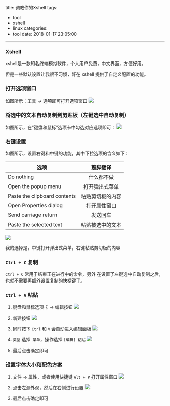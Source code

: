 title: 调教你的Xshell
tags:
  - tool
  - xshell
  - linux
categories:
  - tool
date: 2018-01-17 23:05:00
---
### Xshell

xshell是一款知名终端模拟软件，个人用户免费，中文界面，方便好用。

但是一些默认设置让我很不习惯，好在 xshell 提供了自定义配置的功能。

### 打开选项窗口
如图所示：工具 -> 选项即可打开选项窗口
![](http://p2btijoky.bkt.clouddn.com/18-1-17/39941105.jpg)

### 将选中的文本自动复制到剪贴板（左键选中自动复制）
如图所示，在“键盘和鼠标”选项卡中勾选对应选项即可：
![](http://p2btijoky.bkt.clouddn.com/18-1-17/65171353.jpg)

### 右键设置
如图所示，设置右键和中键的功能，其中下拉选项的含义如下：

| 选项 | 蹩脚翻译 |
| ------------- |:-------------:|
| Do nothing | 什么都不做 |
| Open the popup menu | 打开弹出式菜单 |
| Paste the clipboard contents | 粘贴剪切板的内容 |
| Open Properties dialog | 打开属性窗口 |
| Send carriage return | 发送回车 |
| Paste the selected text | 粘贴被选中的文本 |

![](http://p2btijoky.bkt.clouddn.com/18-1-17/7123508.jpg)

我的选择是，中键打开弹出式菜单，右键粘贴剪切板的内容

### `Ctrl + C` 复制

`Ctrl + C` 常用于结束正在进行中的命令，另外
在设置了左键选中自动复制之后，也就不需要再额外设置复制的快捷键了。

### `Ctrl + V` 粘贴
1. 键盘和鼠标选项卡 -> 编辑按钮
![](http://p2btijoky.bkt.clouddn.com/18-1-17/13626882.jpg)

1. 新建按钮
![](http://p2btijoky.bkt.clouddn.com/18-1-17/94066364.jpg)

1. 同时按下 `Ctrl` 和 `V` 会自动进入编辑面板
![](http://p2btijoky.bkt.clouddn.com/18-1-17/89009725.jpg)

1. `类型` 选择` 菜单`，操作选择 `[编辑] 粘贴`
![](http://p2btijoky.bkt.clouddn.com/18-1-17/45371351.jpg)

1. 最后点击确定即可

### 设置字体大小和配色方案

1. 文件 -> 属性，或者使用快捷键 `Alt + P` 打开属性窗口
![](http://p2btijoky.bkt.clouddn.com/18-1-18/76087715.jpg)

1. 点击左测外观，然后在右侧进行设置
![](http://p2btijoky.bkt.clouddn.com/18-1-18/72432945.jpg)

1. 最后点击确定即可